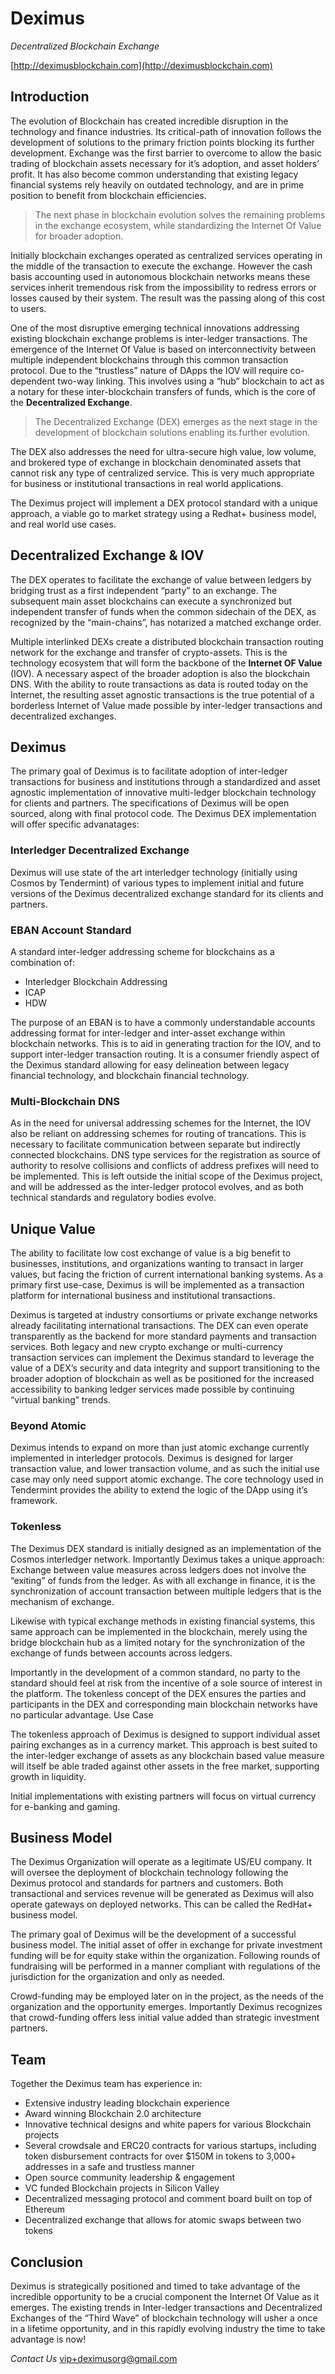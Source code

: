 # Deximus
*Decentralized Blockchain Exchange*

[http://deximusblockchain.com](http://deximusblockchain.com)

## Introduction
The evolution of Blockchain has created incredible disruption in the technology and finance industries. Its critical-path of innovation follows the development of solutions to the primary friction points blocking its further development. Exchange was the first barrier to overcome to allow the basic trading of blockchain assets necessary for it’s adoption, and asset holders’ profit. It has also become common understanding that existing legacy financial systems rely heavily on outdated technology, and are in prime position to benefit from blockchain efficiencies.

> The next phase in blockchain evolution solves the remaining problems in the exchange ecosystem, while standardizing the Internet Of Value for broader adoption.

Initially blockchain exchanges operated as centralized services operating in the middle of the transaction to execute the exchange. However the cash basis accounting used in autonomous blockchain networks means these services inherit tremendous risk from the impossibility to redress errors or losses caused by their system. The result was the passing along of this cost to users. 

One of the most disruptive emerging technical innovations addressing existing blockchain exchange problems is inter-ledger transactions. The emergence of the Internet Of Value is based on interconnectivity between multiple independent blockchains through this common transaction protocol. Due to the “trustless” nature of DApps the IOV will require co-dependent two-way linking. This involves using a “hub” blockchain to act as a notary for these inter-blockchain transfers of funds, which is the core of the **Decentralized Exchange**.

> The Decentralized Exchange (DEX) emerges as the next stage in the development of blockchain solutions enabling its further evolution.

The DEX also addresses the need for ultra-secure high value, low volume, and brokered type of exchange in blockchain denominated assets that cannot risk any type of centralized service. This is very much appropriate for business or institutional transactions in real world applications.

The Deximus project will implement a DEX protocol standard with a unique approach, a viable go to market strategy using a Redhat+ business model, and real world use cases. 

## Decentralized Exchange & IOV 

The DEX operates to facilitate the exchange of value between ledgers by bridging trust as a first independent “party” to an exchange. The subsequent main asset blockchains can execute a synchronized but independent transfer of funds when the common sidechain of the DEX, as recognized by the “main-chains”, has notarized a matched exchange order. 

Multiple interlinked DEXs create a distributed blockchain transaction routing network for the exchange and transfer of crypto-assets. This is the technology ecosystem that will form the backbone of the **Internet OF Value** (IOV). A necessary aspect of the broader adoption is also the blockchain DNS. With the ability to route transactions as data is routed today on the Internet, the resulting asset agnostic transactions is the true potential of a borderless Internet of Value made possible by inter-ledger transactions and decentralized exchanges.

## Deximus

The primary goal of Deximus is to facilitate adoption of inter-ledger transactions for business and institutions through a standardized and asset agnostic implementation of innovative multi-ledger blockchain technology for clients and partners. The specifications of Deximus will be open sourced, along with final protocol code. The Deximus DEX implementation will offer specific advanatages:

### Interledger Decentralized Exchange
Deximus will use state of the art interledger technology (initially using Cosmos by Tendermint) of various types to implement initial and future versions of the Deximus decentralized exchange standard for its clients and partners. 

### EBAN Account Standard
A standard inter-ledger addressing scheme for blockchains as a combination of:

* Interledger Blockchain Addressing
* ICAP
* HDW

The purpose of an EBAN is to have a commonly understandable accounts addressing format for inter-ledger and inter-asset exchange within blockchain networks. This is to aid in generating traction for the IOV, and to support inter-ledger transaction routing. It is a consumer friendly aspect of the Deximus standard allowing for easy delineation between legacy financial technology, and blockchain financial technology. 

### Multi-Blockchain DNS
As in the need for universal addressing schemes for the Internet, the IOV also be reliant on addressing schemes for routing of trancations. This is necessary to facilitate communication between separate but indirectly connected blockchains. DNS type services for the registration as source of authority to resolve collisions and conflicts of address prefixes will need to be implemented. This is left outside the initial scope of the Deximus project, and will be addressed as the inter-ledger protocol evolves, and as both technical standards and regulatory bodies evolve.

## Unique Value
The ability to facilitate low cost exchange of value is a big benefit to businesses, institutions, and organizations wanting to transact in larger values, but facing the friction of current international banking systems. As a primary first use-case, Deximus is will be implemented as a transaction platform for international business and institutional transactions. 

Deximus is targeted at industry consortiums or private exchange networks already facilitating international transactions.  The DEX can even operate transparently as the backend for more standard payments and transaction services. Both legacy and new crypto exchange or multi-currency transaction services can implement the Deximus standard to leverage the value of a DEX’s security and data integrity and support transitioning to the broader adoption of blockchain as well as be positioned for the increased accessibility to banking ledger services made possible by continuing “virtual banking” trends.

### Beyond Atomic
Deximus intends to expand on more than just atomic exchange currently implemented in interledger protocols. Deximus is designed for larger transaction value, and lower transaction volume, and as such the initial use case may only need support atomic exchange. The core technology used in Tendermint provides the ability to extend the logic of the DApp using it’s framework.

### Tokenless
The Deximus DEX standard is initially designed as an implementation of the Cosmos interledger network. Importantly Deximus takes a unique approach: Exchange between value measures across ledgers does not involve the “exiting” of funds from the ledger. As with all exchange in finance, it is the synchronization of account transaction between multiple ledgers that is the mechanism of exchange. 

Likewise with typical exchange methods in existing financial systems, this same approach can be implemented in the blockchain, merely using the bridge blockchain hub as a limited notary for the synchronization of the exchange of funds between accounts across ledgers.

Importantly in the development of a common standard, no party to the standard should feel at risk from the incentive of a sole source of interest in the platform. The tokenless concept of the DEX ensures the parties and participants in the DEX and corresponding main blockchain networks have no particular advantage.
Use Case

The tokenless approach of Deximus is designed to support individual asset pairing exchanges as in a currency market. This approach is best suited to the inter-ledger exchange of assets as any blockchain based value measure will itself be able traded against other assets in the free market, supporting growth in liquidity.

Initial implementations with existing partners will focus on virtual currency for e-banking and gaming.

## Business Model
The Deximus Organization will operate as a legitimate US/EU company. It will oversee the deployment of blockchain technology following the Deximus protocol and standards for partners and customers. Both transactional and services revenue will be generated as Deximus will also operate gateways on deployed networks. This can be called the RedHat+ business model.

The primary goal of Deximus will be the development of a successful business model. The initial asset of offer in exchange for private investment funding will be for equity stake within the organization. Following rounds of fundraising will be performed in a manner compliant with regulations of the jurisdiction for the organization and only as needed.

Crowd-funding may be employed later on in the project, as the needs of the organization and the opportunity emerges. Importantly Deximus recognizes that crowd-funding offers less initial value added than strategic investment partners. 

## Team

Together the Deximus team has experience in:
* Extensive industry leading blockchain experience
* Award winning Blockchain 2.0 architecture
* Innovative technical designs and white papers for various Blockchain projects
* Several crowdsale and ERC20 contracts for various startups, including token disbursement contracts for over $150M in tokens to 3,000+ addresses in a safe and trustless manner
* Open source community leadership & engagement
* VC funded Blockchain projects in Silicon Valley
* Decentralized messaging protocol and comment board built on top of Ethereum
* Decentralized exchange that allows for atomic swaps between two tokens

## Conclusion
Deximus is strategically positioned and timed to take advantage of the incredible opportunity to be a crucial component the Internet Of Value as it emerges. The existing trends in Inter-ledger transactions and Decentralized Exchanges of the “Third Wave” of blockchain technology will usher a once in a lifetime opportunity, and in this rapidly evolving industry the time to take advantage is now!

*Contact Us*
vip+deximusorg@gmail.com
